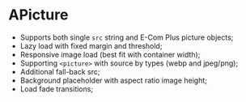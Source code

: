 # APicture

- Supports both single `src` string and E-Com Plus picture objects;
- Lazy load with fixed margin and threshold;
- Responsive image load (best fit with container width);
- Supporting `<picture>` with source by types (webp and jpeg/png);
- Additional fall-back src;
- Background placeholder with aspect ratio image height;
- Load fade transitions;
